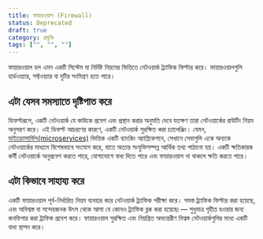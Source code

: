 ```yaml
---
title: ফায়ারওয়াল (Firewall)
status: Deprecated
draft: true
category: প্রযুক্তি
tags: ["", "", ""]
---
```


ফায়ারওয়াল হল এমন একটি সিস্টেম যা নির্দিষ্ট নিয়মের ভিত্তিতে নেটওয়ার্ক ট্র্যাফিক ফিল্টার করে।
ফায়ারওয়ালগুলি হার্ডওয়্যার, সফ্টওয়্যার বা দুটির সংমিশ্রণ হতে পারে।

## এটা যেসব সমস্যাতে দৃষ্টিপাত করে

ডিফল্টরূপে, একটি নেটওয়ার্ক যে কাউকে প্রবেশ এবং প্রস্থান করার অনুমতি দেবে যতক্ষণ তারা নেটওয়ার্কের রাউটিং নিয়ম অনুসরণ করে।
এই ডিফল্ট আচরণের কারণে, একটি নেটওয়ার্ক সুরক্ষিত করা চ্যালেঞ্জিং।
যেমন, [মাইক্রোসার্ভিস(microservices)](/bn/microservices-architecture/) ভিত্তিক একটি ব্যাংকিং অ্যাপ্লিকেশনে, সেখানে সেবাগুলি একে অন্যকে নেটওয়ার্কের মাধ্যমে বিশেষভাবে সংযোগ করে, যাতে অত্যন্ত সংযুক্তিসম্পন্ন আর্থিক তথ্য পাঠানো হয়।
একটি ক্ষতিকারক কর্মী নেটওয়ার্কে অনুপ্রবেশ করতে পারে, যোগাযোগে বাধা দিতে পারে এবং ফায়ারওয়াল না থাকলে ক্ষতি করতে পারে।

 
## এটা কিভাবে সাহায্য করে

একটি ফায়ারওয়াল পূর্ব-নির্ধারিত নিয়ম ব্যবহার করে নেটওয়ার্ক ট্র্যাফিক পরীক্ষা করে। 
সমস্ত ট্র্যাফিক ফিল্টার করা হয়েছে, এবং অবিশ্বস্ত বা সন্দেহজনক উৎস থেকে আসা যে কোনও ট্র্যাফিক ব্লক করা হয়েছে৷
— শুধুমাত্র গৃহীত হওয়ার জন্য কনফিগার করা ট্রাফিক প্রবেশ করে। 
ফায়ারওয়াল সুরক্ষিত এবং নিয়ন্ত্রিত অভ্যন্তরীণ বিশ্বস্ত নেটওয়ার্কগুলির মধ্যে একটি বাধা স্থাপন করে।
